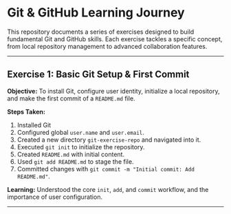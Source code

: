 # Git & GitHub Learning Journey

This repository documents a series of exercises designed to build fundamental Git and GitHub skills. Each exercise tackles a specific concept, from local repository management to advanced collaboration features.

---

## Exercise 1: Basic Git Setup & First Commit

**Objective:** To install Git, configure user identity, initialize a local repository, and make the first commit of a `README.md` file.

**Steps Taken:**

1.  Installed Git
2.  Configured global `user.name` and `user.email`.
3.  Created a new directory `git-exercise-repo` and navigated into it.
4.  Executed `git init` to initialize the repository.
5.  Created `README.md` with initial content.
6.  Used `git add README.md` to stage the file.
7.  Committed changes with `git commit -m "Initial commit: Add README.md"`.

**Learning:** Understood the core `init`, `add`, and `commit` workflow, and the importance of user configuration.













---
